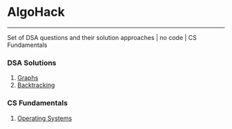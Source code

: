 # AlgoHack
___
Set of DSA questions and their solution approaches | no code | CS Fundamentals

### DSA Solutions
1. [Graphs](Graphs.md)
2. [Backtracking](Backtracking.md)

### CS Fundamentals
1. [Operating Systems](CSFundamentals/OperatingSystems.md)

